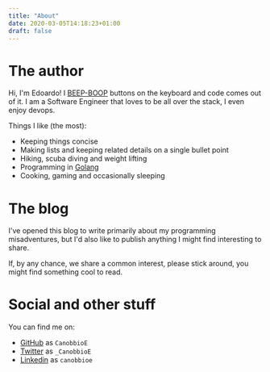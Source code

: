 ```yaml
---
title: "About"
date: 2020-03-05T14:18:23+01:00
draft: false
---
```

# The author
Hi, I'm Edoardo! I [BEEP-BOOP](https://twitter.com/mmmverygood/status/1177245793285107712) buttons on the keyboard and code comes out of it.
I am a Software Engineer that loves to be all over the stack, I even enjoy devops.

Things I like (the most):
- Keeping things concise
- Making lists and keeping related details on a single bullet point
- Hiking, scuba diving and weight lifting
- Programming in [Golang](https://golang.org/)
- Cooking, gaming and occasionally sleeping

# The blog
I've opened this blog to write primarily about my programming misadventures,
but I'd also like to publish anything I might find interesting to share.

If, by any chance, we share a common interest, please stick around, you might find something cool to read.

# Social and other stuff
You can find me on:
- [GitHub](https://github.com/CanobbioE) as `CanobbioE`
- [Twitter](https://twitter.com/_CanobbioE) as `_CanobbioE`
- [Linkedin](https://www.linkedin.com/in/canobbioe) as `canobbioe`